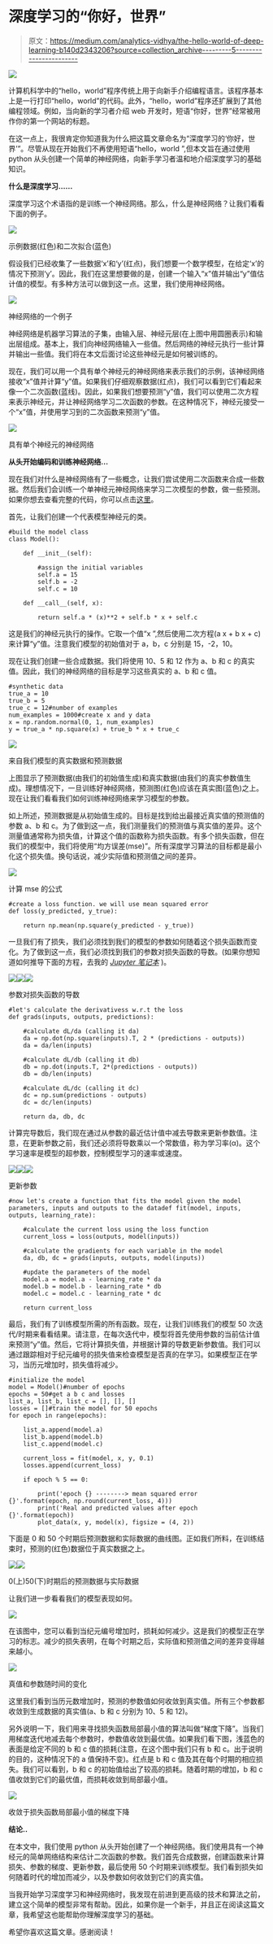 # 深度学习的“你好，世界”

> 原文：<https://medium.com/analytics-vidhya/the-hello-world-of-deep-learning-b140d2343206?source=collection_archive---------5----------------------->

![](img/63711878b8fd754d38e6ae6579cbb322.png)

计算机科学中的“hello，world”程序传统上用于向新手介绍编程语言。该程序基本上是一行打印“hello，world”的代码。此外，“hello，world”程序还扩展到了其他编程领域。例如，当向新的学习者介绍 web 开发时，短语“你好，世界”经常被用作你的第一个网站的标题。

在这一点上，我很肯定你知道我为什么把这篇文章命名为“深度学习的‘你好，世界’”。尽管从现在开始我们不再使用短语“hello，world ”,但本文旨在通过使用 python 从头创建一个简单的神经网络，向新手学习者温和地介绍深度学习的基础知识。

**什么是深度学习……**

深度学习这个术语指的是训练一个神经网络。那么，什么是神经网络？让我们看看下面的例子。

![](img/ff597ed477fea6a3081fdffbff1fdecc.png)

示例数据(红色)和二次拟合(蓝色)

假设我们已经收集了一些数据‘x’和‘y’(红点)，我们想要一个数学模型，在给定‘x’的情况下预测‘y’。因此，我们在这里想要做的是，创建一个输入“x”值并输出“y”值估计值的模型。有多种方法可以做到这一点。这里，我们使用神经网络。

![](img/9955f197e5b23519d478f84b2a704040.png)

神经网络的一个例子

神经网络是机器学习算法的子集，由输入层、神经元层(在上图中用圆圈表示)和输出层组成。基本上，我们向神经网络输入一些值。然后网络的神经元执行一些计算并输出一些值。我们将在本文后面讨论这些神经元是如何被训练的。

现在，我们可以用一个具有单个神经元的神经网络来表示我们的示例，该神经网络接收“x”值并计算“y”值。如果我们仔细观察数据(红点)，我们可以看到它们看起来像一个二次函数(蓝线)。因此，如果我们想要预测“y”值，我们可以使用二次方程来表示神经元，并让神经网络学习二次函数的参数。在这种情况下，神经元接受一个“x”值，并使用学习到的二次函数来预测“y”值。

![](img/d8e30a26fa9fe70f8f0423be5de31360.png)

具有单个神经元的神经网络

**从头开始编码和训练神经网络…**

现在我们对什么是神经网络有了一些概念，让我们尝试使用二次函数来合成一些数据。然后我们会训练一个单神经元神经网络来学习二次模型的参数，做一些预测。如果你想去查看完整的代码，你可以点击[这里](https://github.com/kaneelgit/ML-DL-Algorithms/blob/main/Hello%20World%20of%20Deep%20Learning.ipynb)。

首先，让我们创建一个代表模型神经元的类。

```
#build the model class
class Model():

    def __init__(self):

        #assign the initial variables
        self.a = 15
        self.b = -2
        self.c = 10

    def __call__(self, x):

        return self.a * (x)**2 + self.b * x + self.c
```

这是我们的神经元执行的操作。它取一个值“x ”,然后使用二次方程(a x + b x + c)来计算“y”值。注意我们模型的初始值对于 a，b，c 分别是 15，-2，10。

现在让我们创建一些合成数据。我们将使用 10、5 和 12 作为 a、b 和 c 的真实值。因此，我们的神经网络的目标是学习这些真实的 a、b 和 c 值。

```
#synthetic data
true_a = 10
true_b = 5
true_c = 12#number of examples
num_examples = 1000#create x and y data
x = np.random.normal(0, 1, num_examples)
y = true_a * np.square(x) + true_b * x + true_c
```

![](img/53b5476e57b0d3d68787c4bc620358d7.png)

来自我们模型的真实数据和预测数据

上图显示了预测数据(由我们的初始值生成)和真实数据(由我们的真实参数值生成)。理想情况下，一旦训练好神经网络，预测图(红色)应该在真实图(蓝色)之上。现在让我们看看我们如何训练神经网络来学习模型的参数。

如上所述，预测数据是从初始值生成的。目标是找到给出最接近真实值的预测值的参数 a、b 和 c。为了做到这一点，我们测量我们的预测值与真实值的差异。这个测量值通常称为损失值，计算这个值的函数称为损失函数。有多个损失函数，但在我们的模型中，我们将使用“均方误差(mse)”。所有深度学习算法的目标都是最小化这个损失值。换句话说，减少实际值和预测值之间的差异。

![](img/376a8a43eaeed14a03e71358f3b53818.png)

计算 mse 的公式

```
#create a loss function. we will use mean squared error
def loss(y_predicted, y_true):

    return np.mean(np.square(y_predicted - y_true))
```

一旦我们有了损失，我们必须找到我们的模型的参数如何随着这个损失函数而变化。为了做到这一点，我们必须找到我们的参数对损失函数的导数。(如果你想知道如何推导下面的方程，去我的 [*Jupyter 笔记本*](https://github.com/kaneelgit/ML-DL-Algorithms/blob/main/Hello%20World%20of%20Deep%20Learning.ipynb) )。

![](img/a94adbdc5bc309ff536336c8ed84af66.png)![](img/e7bab518e9f0f4dfd98049ef0133ff7c.png)![](img/db2dfd07ea2893dd817a196051beb4f6.png)

参数对损失函数的导数

```
#let's calculate the derivativess w.r.t the loss
def grads(inputs, outputs, predictions):

    #calculate dL/da (calling it da)
    da = np.dot(np.square(inputs).T, 2 * (predictions - outputs))
    da = da/len(inputs)

    #calculate dL/db (calling it db)
    db = np.dot(inputs.T, 2*(predictions - outputs))
    db = db/len(inputs)

    #calculate dL/dc (calling it dc)
    dc = np.sum(predictions - outputs)
    dc = dc/len(inputs)

    return da, db, dc
```

计算完导数后，我们现在通过从参数的最近估计值中减去导数来更新参数值。注意，在更新参数之前，我们还必须将导数乘以一个常数值，称为学习率(α)。这个学习速率是模型的超参数，控制模型学习的速率或速度。

![](img/8d597309003dc069b30a18b7eafbd0ca.png)![](img/784b9744ab7f495b80826c1b91faa1a7.png)![](img/b6b615717301f0705b53e5919e360cfa.png)

更新参数

```
#now let's create a function that fits the model given the model parameters, inputs and outputs to the datadef fit(model, inputs, outputs, learning_rate):

    #calculate the current loss using the loss function
    current_loss = loss(outputs, model(inputs))

    #calculate the gradients for each variable in the model
    da, db, dc = grads(inputs, outputs, model(inputs))

    #update the parameters of the model
    model.a = model.a - learning_rate * da
    model.b = model.b - learning_rate * db
    model.c = model.c - learning_rate * dc

    return current_loss
```

最后，我们有了训练模型所需的所有函数。现在，让我们训练我们的模型 50 次迭代/时期来看看结果。请注意，在每次迭代中，模型将首先使用参数的当前估计值来预测“y”值。然后，它将计算损失值，并根据计算的导数更新参数值。我们可以通过跟踪相对于纪元编号的损失值来检查模型是否真的在学习。如果模型正在学习，当历元增加时，损失值将减少。

```
#initialize the model
model = Model()#number of epochs
epochs = 50#get a b c and losses
list_a, list_b, list_c = [], [], []
losses = []#train the model for 50 epochs
for epoch in range(epochs):

    list_a.append(model.a)
    list_b.append(model.b)
    list_c.append(model.c)

    current_loss = fit(model, x, y, 0.1)
    losses.append(current_loss)

    if epoch % 5 == 0:

        print('epoch {} --------> mean squared error           {}'.format(epoch, np.round(current_loss, 4)))
        print('Real and predicted values after epoch {}'.format(epoch))
        plot_data(x, y, model(x), figsize = (4, 2))
```

下面是 0 和 50 个时期后预测数据和实际数据的曲线图。正如我们所料，在训练结束时，预测的(红色)数据位于真实数据之上。

![](img/2f553e6a965c7e3432ba51e82e8353b8.png)![](img/8a80af41e104fc3c2084124428706bc3.png)

0(上)50(下)时期后的预测数据与实际数据

让我们进一步看看我们的模型表现如何。

![](img/9b05ae241def4141076d96d73fcdd71c.png)

在该图中，您可以看到当纪元编号增加时，损耗如何减少。这是我们的模型正在学习的标志。减少的损失表明，在每个时期之后，实际值和预测值之间的差异变得越来越小。

![](img/4f1f9d5eb3eecd5b6d5ae9d4f4288c67.png)

真值和参数随时间的变化

这里我们看到当历元数增加时，预测的参数值如何收敛到真实值。所有三个参数都收敛到生成数据的真实值(a、b 和 c 分别为 10、5 和 12)。

另外说明一下，我们用来寻找损失函数局部最小值的算法叫做“梯度下降”。当我们用梯度迭代地减去每个参数时，参数值收敛到最优值。如果我们看下图，浅蓝色的表面是给定不同的 b 和 c 值的损耗(注意，在这个图中我们只有 b 和 c。出于说明的目的，这种情况下的 a 值保持不变)。红点是 b 和 c 值及其在每个时期的相应损失。我们可以看到，b 和 c 的初始值给出了较高的损耗。随着时期的增加，b 和 c 值收敛到它们的最优值，而损耗收敛到局部最小值。

![](img/76378aa1a04f0c6f8d12ec0a8a1bb7bc.png)

收敛于损失函数局部最小值的梯度下降

**结论..**

在本文中，我们使用 python 从头开始创建了一个神经网络。我们使用具有一个神经元的简单网络结构来估计二次函数的参数。我们首先合成数据，创建函数来计算损失、参数的梯度、更新参数，最后使用 50 个时期来训练模型。我们看到损失如何随着时代的增加而减少，以及参数如何收敛到它们的真实值。

当我开始学习深度学习和神经网络时，我发现在前进到更高级的技术和算法之前，建立这个简单的模型非常有帮助。因此，如果你是一个新手，并且正在阅读这篇文章，我希望这也能帮助你理解深度学习的基础。

希望你喜欢这篇文章。感谢阅读！